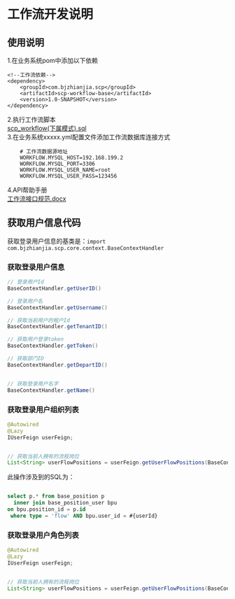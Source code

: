 # 工作流开发说明

## 使用说明
1.在业务系统pom中添加以下依赖
```
<!--工作流依赖-->
<dependency>
    <groupId>com.bjzhianjia.scp</groupId>
    <artifactId>scp-workflow-base</artifactId>
    <version>1.0-SNAPSHOT</version>
</dependency>
```
2.执行工作流脚本   
[scp_workflow(下属模式).sql](https://gitee.com/lutuo/dev_rules/blob/develop/deploy/templet/zhzl/db/scp_workflow(%E4%B8%8B%E5%B1%9E%E6%A8%A1%E5%BC%8F).sql)   
3.在业务系统xxxxx.yml配置文件添加工作流数据库连接方式
```
    # 工作流数据源地址
    WORKFLOW.MYSQL_HOST=192.168.199.2
    WORKFLOW.MYSQL_PORT=3306
    WORKFLOW.MYSQL_USER_NAME=root
    WORKFLOW.MYSQL_USER_PASS=123456
```
4.API帮助手册   
[工作流接口规范.docx](https://gitee.com/lutuo/dev_rules/blob/develop/docs/%E5%B7%A5%E4%BD%9C%E6%B5%81%E6%8E%A5%E5%8F%A3%E8%A7%84%E8%8C%83.docx)


## 获取用户信息代码
获取登录用户信息的基类是：`import com.bjzhianjia.scp.core.context.BaseContextHandler`

### 获取登录用户信息

```java
// 登录用户Id
BaseContextHandler.getUserID()

// 登录用户名
BaseContextHandler.getUsername()

// 获取当前用户的租户Id
BaseContextHandler.getTenantID()

// 获取用户登录token
BaseContextHandler.getToken()

// 获取部门ID
BaseContextHandler.getDepartID()


// 获取登录用户名字
BaseContextHandler.getName()
```

### 获取登录用户组织列表

```java
@Autowired
@Lazy
IUserFeign userFeign;


// 获取当前人拥有的流程岗位
List<String> userFlowPositions = userFeign.getUserFlowPositions(BaseContextHandler.getUserID());
```

此操作涉及到的SQL为：

```sql

select p.* from base_position p
  inner join base_position_user bpu
on bpu.position_id = p.id
 where type = 'flow' AND bpu.user_id = #{userId}
```


### 获取登录用户角色列表

```java
@Autowired
@Lazy
IUserFeign userFeign;


// 获取当前人拥有的流程岗位
List<String> userFlowPositions = userFeign.getUserFlowPositions(BaseContextHandler.getUserID());
```